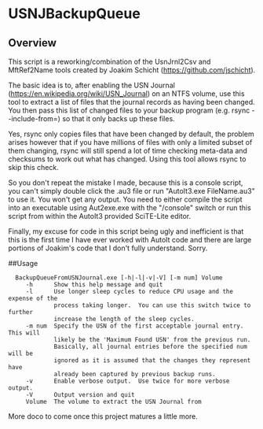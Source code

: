 # USNJBackupQueue
## Overview
This script is a reworking/combination of the UsnJrnl2Csv and MftRef2Name tools created by Joakim Schicht (https://github.com/jschicht).

The basic idea is to, after enabling the USN Journal (https://en.wikipedia.org/wiki/USN_Journal) on an NTFS volume, use this tool to extract a list of files that the journal records as having been changed.  You then pass this list of changed files to your backup program (e.g. rsync --include-from=) so that it only backs up these files.

Yes, rsync only copies files that have been changed by default, the problem arises however that if you have millions of files with only a limited subset of them changing, rsync will still spend a lot of time checking meta-data and checksums to work out what has changed.  Using this tool allows rsync to skip this check.

So you don't repeat the mistake I made, because this is a console script, you can't simply double click the .au3 file or run "AutoIt3.exe FileName.au3" to use it.  You won't get any output.  You need to either compile the script into an executable using Aut2exe.exe with the "/console" switch or run this script from within the AutoIt3 provided SciTE-Lite editor.

Finally, my excuse for code in this script being ugly and inefficient is that this is the first time I have ever worked with AutoIt code and there are large portions of Joakim's code that I don't fully understand.  Sorry.

##Usage
```
  BackupQueueFromUSNJournal.exe [-h|-l|-v|-V] [-m num] Volume
     -h      Show this help message and quit
     -l      Use longer sleep cycles to reduce CPU usage and the expense of the
             process taking longer.  You can use this switch twice to further
             increase the length of the sleep cycles.
     -m num  Specify the USN of the first acceptable journal entry.  This will
             likely be the 'Maximum Found USN' from the previous run.
             Basically, all journal entries before the specified num will be
             ignored as it is assumed that the changes they represent have
             already been captured by previous backup runs.
     -v      Enable verbose output.  Use twice for more verbose output.
     -V      Output version and quit
     Volume  The volume to extract the USN Journal from
```

More doco to come once this project matures a little more.
